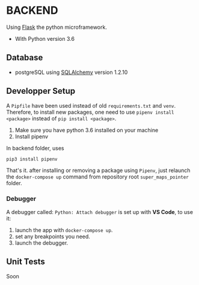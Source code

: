 # BACKEND

Using [Flask](http://flask.pocoo.org/) the python microframework.

* With Python version 3.6

## Database

* postgreSQL using [SQLAlchemy](https://www.sqlalchemy.org/) version 1.2.10

## Developper Setup

A `Pipfile` have been used instead of old `requirements.txt` and `venv`.
Therefore, to install new packages, one need to use `pipenv install <package>` instead of `pip install <package>`.

1. Make sure you have python 3.6 installed on your machine
2. Install pipenv

In backend folder, uses
```bash
pip3 install pipenv
```

That's it. after installing or removing a package using `Pipenv`, just relaunch the `docker-compose up` command from repository root `super_maps_pointer` folder.

### Debugger

A debugger called: `Python: Attach debugger` is set up with **VS Code**, to use it:

1. launch the app with `docker-compose up`.
2. set any breakpoints you need.
3. launch the debugger.

## Unit Tests

Soon